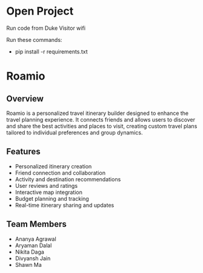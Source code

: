 # Open Project

Run code from Duke Visitor wifi

Run these commands:

- pip install -r requirements.txt

# Roamio

## Overview

Roamio is a personalized travel itinerary builder designed to enhance the travel planning experience. It connects friends and allows users to discover and share the best activities and places to visit, creating custom travel plans tailored to individual preferences and group dynamics.

## Features

- Personalized itinerary creation
- Friend connection and collaboration
- Activity and destination recommendations
- User reviews and ratings
- Interactive map integration
- Budget planning and tracking
- Real-time itinerary sharing and updates

## Team Members

- Ananya Agrawal
- Aryaman Dalal
- Nikita Daga
- Divyansh Jain
- Shawn Ma
